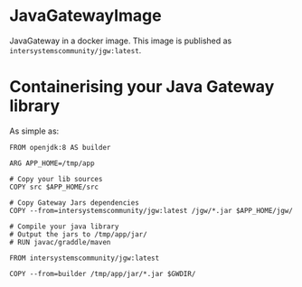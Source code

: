 # JavaGatewayImage

JavaGateway in a docker image. This image is published as `intersystemscommunity/jgw:latest`.

# Containerising your Java Gateway library

As simple as:

```
FROM openjdk:8 AS builder

ARG APP_HOME=/tmp/app

# Copy your lib sources
COPY src $APP_HOME/src

# Copy Gateway Jars dependencies
COPY --from=intersystemscommunity/jgw:latest /jgw/*.jar $APP_HOME/jgw/

# Compile your java library
# Output the jars to /tmp/app/jar/
# RUN javac/graddle/maven

FROM intersystemscommunity/jgw:latest

COPY --from=builder /tmp/app/jar/*.jar $GWDIR/
```